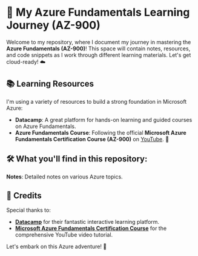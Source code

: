 # 🚀 My Azure Fundamentals Learning Journey (AZ-900)

Welcome to my repository, where I document my journey in mastering the **Azure Fundamentals (AZ-900)**! This space will contain notes, resources, and code snippets as I work through different learning materials. Let's get cloud-ready! ☁️

## 📚 Learning Resources

I'm using a variety of resources to build a strong foundation in Microsoft Azure:

- **Datacamp**: A great platform for hands-on learning and guided courses on Azure Fundamentals.
- **Azure Fundamentals Course**: Following the official **Microsoft Azure Fundamentals Certification Course (AZ-900)** on [YouTube](https://www.youtube.com/watch?v=5abffC-K40c&t=7693s). 🎥

## 🛠️ What you'll find in this repository:

**Notes**: Detailed notes on various Azure topics.

## 🎉 Credits

Special thanks to:

- **[Datacamp](https://www.datacamp.com/)** for their fantastic interactive learning platform.
- **[Microsoft Azure Fundamentals Certification Course](https://www.youtube.com/watch?v=5abffC-K40c&t=7693s)** for the comprehensive YouTube video tutorial.

Let's embark on this Azure adventure! 🌟
